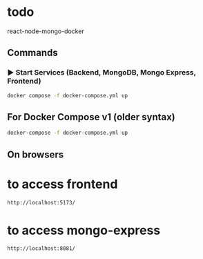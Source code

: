 # todo
react-node-mongo-docker

## Commands

### ▶️ Start Services (Backend, MongoDB, Mongo Express, Frontend)
```bash
docker compose -f docker-compose.yml up
```

## For Docker Compose v1 (older syntax)
```bash
docker-compose -f docker-compose.yml up
```

## On browsers
# to access frontend
```bash
http://localhost:5173/
```

# to access mongo-express
```bash
http://localhost:8081/
```
